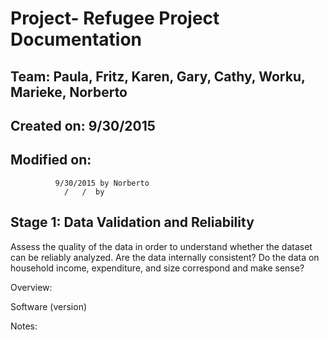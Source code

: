 # Project- Refugee Project Documentation
## Team: Paula, Fritz, Karen, Gary, Cathy, Worku, Marieke, Norberto 
## Created on: 9/30/2015
## Modified on: 
              9/30/2015 by Norberto
                /   /  by 

## Stage 1: Data Validation and Reliability
Assess the quality of the data in order to understand whether the dataset can be reliably analyzed. Are the data internally consistent? Do the data on household income, expenditure, and size correspond and make sense?

Overview:

Software (version)

Notes:

